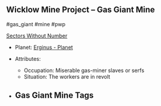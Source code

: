 ## Wicklow Mine Project &ndash; Gas Giant Mine

#gas_giant #mine #pwp

[Sectors Without Number](https://sectorswithoutnumber.com/sector/bfDcBzTtgpeyLUfwzjio/gasGiantMine/PJb8kCN9qRThGPNTZzVW)

- Planet: [Erginus - Planet](../../../Gaming/StarsWithoutNumber/PiratesWithoutPlunder/Erginus%20-%20Planet.md)

- Attributes:
   -   Occupation: Miserable gas-miner slaves or serfs
   -   Situation: The workers are in revolt

- Gas Giant Mine Tags
	-  
